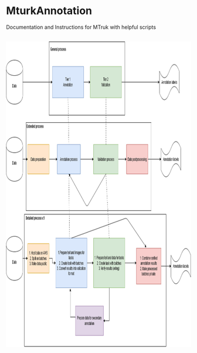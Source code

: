 # MturkAnnotation
Documentation and Instructions for MTruk with helpful scripts<br><br>

<img src="images/VisioProcess.png" height="832" width="1121" title="Process diagram"/>
